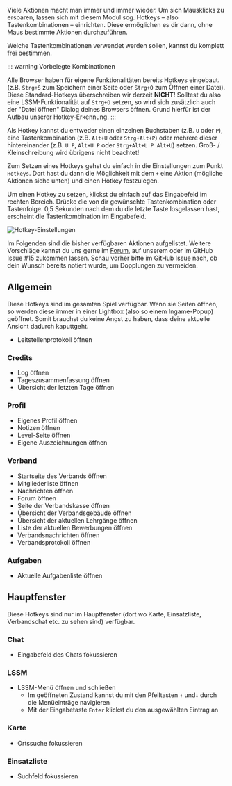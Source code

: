 Viele Aktionen macht man immer und immer wieder.
Um sich Mausklicks zu ersparen, lassen sich mit diesem Modul sog. Hotkeys – also Tastenkombinationen – einrichten.
Diese ermöglichen es dir dann, ohne Maus bestimmte Aktionen durchzuführen.

Welche Tastenkombinationen verwendet werden sollen, kannst du komplett frei bestimmen.

::: warning Vorbelegte Kombinationen
<!-- For later: ingame hotkeys @ https://blog.leitstellenspiel.de/tastaturkuerzel-hotkeys/ -->
Alle Browser haben für eigene Funktionalitäten bereits Hotkeys eingebaut. (z.B. `Strg+S` zum Speichern einer Seite oder `Strg+O` zum Öffnen einer Datei).
Diese Standard-Hotkeys überschreiben wir derzeit **NICHT**!
Solltest du also eine LSSM-Funktionalität auf `Strg+O` setzen, so wird sich zusätzlich auch der "Datei öffnen" Dialog deines Browsers öffnen.
Grund hierfür ist der Aufbau unserer Hotkey-Erkennung.
:::

Als Hotkey kannst du entweder einen einzelnen Buchstaben (z.B. `U` oder `P`), eine Tastenkombination (z.B. `Alt+U` oder `Strg+Alt+P`) oder mehrere dieser hintereinander (z.B. `U P`, `Alt+U P` oder `Strg+Alt+U P Alt+U`) setzen.
Groß- / Kleinschreibung wird übrigens nicht beachtet!

Zum Setzen eines Hotkeys gehst du einfach in die Einstellungen zum Punkt `Hotkeys`.
Dort hast du dann die Möglichkeit mit dem `+` eine Aktion (mögliche Aktionen siehe unten) und einen Hotkey festzulegen.

Um einen Hotkey zu setzen, klickst du einfach auf das Eingabefeld im rechten Bereich.
Drücke die von dir gewünschte Tastenkombination oder Tastenfolge.
0,5 Sekunden nach dem du die letzte Taste losgelassen hast, erscheint die Tastenkombination im Eingabefeld.

![Hotkey-Einstellungen](settings.png)


Im Folgenden sind die bisher verfügbaren Aktionen aufgelistet.
Weitere Vorschläge kannst du uns gerne im [Forum](https://forum.leitstellenspiel.de/index.php?thread/19176-lss-manager-v-4/), auf unserem <discord/> oder im <a :href="$themeConfig.variables.github + '/issues/15'" target="_blank">GitHub Issue #15</a> zukommen lassen.
Schau vorher bitte im GitHub Issue nach, ob dein Wunsch bereits notiert wurde, um Dopplungen zu vermeiden.

## Allgemein

Diese Hotkeys sind im gesamten Spiel verfügbar.
Wenn sie Seiten öffnen, so werden diese immer in einer Lightbox (also so einem Ingame-Popup) geöffnet.
Somit brauchst du keine Angst zu haben, dass deine aktuelle Ansicht dadurch kaputtgeht.

* Leitstellenprotokoll öffnen

### Credits

* Log öffnen
* Tageszusammenfassung öffnen
* Übersicht der letzten Tage öffnen

### Profil

* Eigenes Profil öffnen
* Notizen öffnen
* Level-Seite öffnen
* Eigene Auszeichnungen öffnen

### Verband

* Startseite des Verbands öffnen
* Mitgliederliste öffnen
* Nachrichten öffnen
* Forum öffnen
* Seite der Verbandskasse öffnen
* Übersicht der Verbandsgebäude öffnen
* Übersicht der aktuellen Lehrgänge öffnen
* Liste der aktuellen Bewerbungen öffnen
* Verbandsnachrichten öffnen
* Verbandsprotokoll öffnen

### Aufgaben

* Aktuelle Aufgabenliste öffnen

## Hauptfenster

Diese Hotkeys sind nur im Hauptfenster (dort wo Karte, Einsatzliste, Verbandschat etc. zu sehen sind) verfügbar.

### Chat

* Eingabefeld des Chats fokussieren

### LSSM

* LSSM-Menü öffnen und schließen
  * Im geöffneten Zustand kannst du mit den Pfeiltasten `↑` und`↓` durch die Menüeinträge navigieren
  * Mit der Eingabetaste `Enter` klickst du den ausgewählten Eintrag an

### Karte

* Ortssuche fokussieren

### Einsatzliste

* Suchfeld fokussieren
